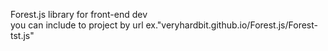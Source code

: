 Forest.js library for front-end dev<br>
you can include to project by url ex."veryhardbit.github.io/Forest.js/Forest-tst.js"
